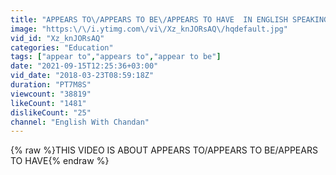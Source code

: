 ```yaml
---
title: "APPEARS TO\/APPEARS TO BE\/APPEARS TO HAVE  IN ENGLISH SPEAKING"
image: "https:\/\/i.ytimg.com\/vi\/Xz_knJORsAQ\/hqdefault.jpg"
vid_id: "Xz_knJORsAQ"
categories: "Education"
tags: ["appear to","appears to","appear to be"]
date: "2021-09-15T12:25:36+03:00"
vid_date: "2018-03-23T08:59:18Z"
duration: "PT7M8S"
viewcount: "38819"
likeCount: "1481"
dislikeCount: "25"
channel: "English With Chandan"
---
```

{% raw %}THIS VIDEO IS ABOUT APPEARS TO/APPEARS TO BE/APPEARS TO HAVE{% endraw %}
